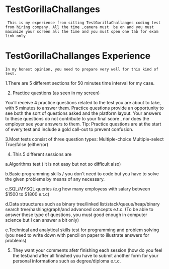 # TestGorillaChallanges
` This is my experience from sitting TestGorillaChallanges coding test from hiring company.
  All the time ,camera must  be on and you must maximize your screen all the time and you must open one tab for exam link only`
# TestGorillaChallanges Experience
`In my honest opinion, you need to prepare very well for this kind of test.
`

1.There are 5 different sections for 50 minutes time interval for my case.

2. Practice questions (as seen in my screen)

You’ll receive 4 practice questions related to the test you are about to take, with 5 minutes to answer them.
Practice questions provide an opportunity to see both the sort of questions asked and the platform layout. 
Your answers to these questions do not contribute to your final score , nor does the employer see your answers to them.
Tip: Practice questions are at the start of every test and include a gold call-out to prevent confusion.

3.Most tests consist of three question types:
Multiple-choice
Multiple-select
True/false (either/or)

4.  This 5 different sessions are

a.Algorithms test ( it is not easy but not so difficult also)

b.Basic programming skills / you don't need to code but you have to solve the given problems by means of any necessary.

c.SQL/MYSQL queries (e.g how many employess with salary between $1500 to S1800 e.t.c)

d.Data struuctures such as binary tree/linked list/stack/queue/heap/binary search tree/hashing/graph/and advanced concepts e.t.c.
(To be able to answer these type of questions, you must good enough in computer science but I can answer a bit only)

e.Technical and analytical skills test for programming and problem solving (you need to write down  with pencil on paper to illustrate answers for problems)

5. They want your comments afetr finishing each session (how do you feel the test)and after all finished you have to submit another form for your personal informations such as degree/diploma e.t.c.
